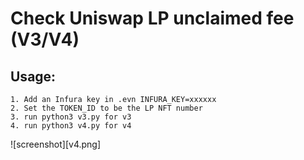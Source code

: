 # Check Uniswap LP unclaimed fee (V3/V4)

## Usage:
`1. Add an Infura key in .evn INFURA_KEY=xxxxxx` \
`2. Set the TOKEN_ID to be the LP NFT number` \
`3. run python3 v3.py for v3` \
`4. run python3 v4.py for v4` 

![screenshot][v4.png]
